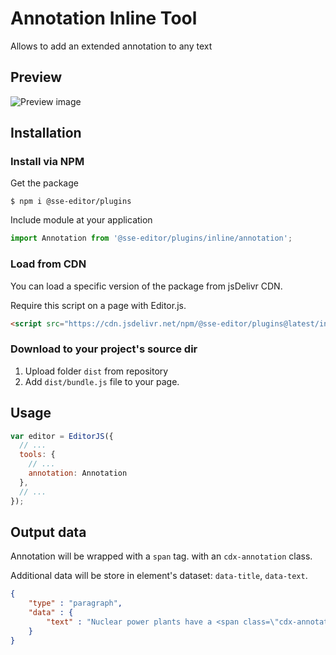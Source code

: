 # Annotation Inline Tool
Allows to add an extended annotation to any text 

## Preview
![Preview image](https://github.com/VolgaIgor/@sse-editor/plugins/raw/main/asset/screenshot.png)

## Installation
### Install via NPM
Get the package

```shell
$ npm i @sse-editor/plugins
```

Include module at your application

```javascript
import Annotation from '@sse-editor/plugins/inline/annotation';
```

### Load from CDN

You can load a specific version of the package from jsDelivr CDN.

Require this script on a page with Editor.js.

```html
<script src="https://cdn.jsdelivr.net/npm/@sse-editor/plugins@latest/inline/annotation"></script>
```

### Download to your project's source dir
1. Upload folder `dist` from repository
2. Add `dist/bundle.js` file to your page.

## Usage
```javascript
var editor = EditorJS({
  // ...
  tools: {
    // ...
    annotation: Annotation
  },
  // ...
});
```

## Output data
Annotation will be wrapped with a `span` tag. with an `cdx-annotation` class.

Additional data will be store in element's dataset: `data-title`, `data-text`.

```json
{
    "type" : "paragraph",
    "data" : {
        "text" : "Nuclear power plants have a <span class=\"cdx-annotation\" data-title=\"Carbon footprint\" data-text=\"Indicator to compare the total amount...\">carbon footprint</span>..."
    }
}
```